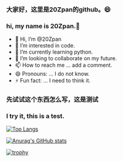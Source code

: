 ### 大家好，这里是20Zpan的github。😄   
### hi, my name is 20Zpan.👋   

- 👋 Hi, I’m @20Zpan
- 👀 I’m interested in code.
- 🌱 I’m currently learning python.
- 💞️ I’m looking to collaborate on my future.
- 📫 How to reach me ... add a comment.
- 😄 Pronouns: ... I do not know.
- ⚡ Fun fact: ... I need to think it.
   
### 先试试这个东西怎么写，这是测试
### I try it, this is a test.

[![Top Langs](https://github-readme-stats.vercel.app/api/top-langs/?username=20Zpan)](https://github.com/20Zpan)

[![Anurag's GitHub stats](https://github-readme-stats.vercel.app/api?username=20Zpan&show_icons=true&theme=catppuccin_latte)](https://github.com/20Zpan)

<!--
[![Readme Card](https://github-readme-stats.vercel.app/api/pin/?username=20Zpan&repo=ypgf)](https://github.com/anuraghazra/github-readme-stats)
[![Readme Card](https://github-readme-stats.vercel.app/api/pin/?username=20Zpan&repo=20Zpan)](https://github.com/anuraghazra/github-readme-stats)
-->

<!---
20Zpan/20Zpan is a ✨ special ✨ repository because its `README.md` (this file) appears on your GitHub profile.
You can click the Preview link to take a look at your changes.
--->

<!---
测试一下注释，注释是不会显示的，对的
--->

[![trophy](https://github-profile-trophy.vercel.app/?username=20Zpan&rank=AAA,AA,A,B,C,SSS,SS,S,SECRET,UNKNOWN)](https://github.com/20Zpan)
